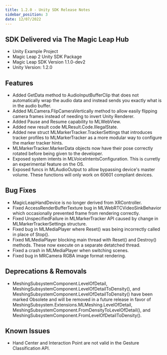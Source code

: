 ```yaml
---
title: 1.2.0 - Unity SDK Release Notes
sidebar_position: 3
date: 12/07/2022
---
```


## SDK Delivered via The Magic Leap Hub

- Unity Example Project
- Magic Leap 2 Unity SDK Package
- Magic Leap SDK Version 1.1.0-dev2
- Unity Version: 1.2.0

## Features

- Added GetData method to AudioInputBufferClip that does not automatically wrap the audio data and instead sends you exactly what is in the audio buffer.
- Added MLCamera.FlipCameraVertically method to allow easily flipping camera frames instead of needing to invert Unity Renderer.
- Added Pause and Resume capability to MLWebView.
- Added new result code MLResult.Code.IllegalState.
- Added new struct MLMarkerTracker.TrackerSettings that introduces tracker profiles to MLMarkerTracker as a more modular way to configure the marker tracker hints.
- MLMarkerTracker.MarkerData objects now have their pose correctly rotated before being given to the developer.
- Exposed system intents in MLVoiceIntentsConfiguration. This is curretly an experimental feature on the OS.
- Exposed funcs in MLAudioOutput to allow bypassing device's master volume. These functions will only work on 60601 compliant devices.

## Bug Fixes

- MagicLeapHandDevice is no longer derived from XRController.
- Fixed AccessRenderBufferTexture bug in MLWebRTCVideoSinkBehavior which occasionally prevented frame from rendering correctly.
- Fixed UnspecifiedFailure in MLMarkerTracker API caused by change in MLMarkerTrackerSettings structure.
- Fixed bug in MLMediaPlayer where Reset() was being incorrectly called in place of Stop().
- Fixed MLMediaPlayer blocking main thread with Reset() and Destroy() methods. These now execute on a separate detatched thread.
- Fixed a crash in MLMediaPlayer when switching scenes.
- Fixed bug in MRCamera RGBA image format rendering.

## Deprecations & Removals

- MeshingSubsystemComponent.LevelOfDetail, MeshingSubsystemComponent.LevelOfDetailToDensity(), and MeshingSubsystemComponent.LevelOfDetailToDensity() have been marked Obsolete and will be removed in a future release in favor of MeshingSubsystem.Extensions.MLMeshing.LevelOfDetail, MeshingSubsystemComponent.FromDensityToLevelOfDetail(), and MeshingSubsystemComponent.FromLevelOfDetailToDensity().

## Known Issues

- Hand Center and Interaction Point are not valid in the Gesture Classification API.
